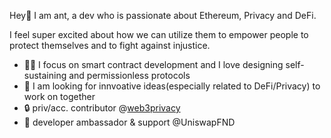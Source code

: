 
<!--
[![](https://raw.githubusercontent.com/0xdevant/0xdevant/master/profile-summary-card-output/dark/0-profile-details.svg)](https://github.com/vn7n24fzkq/github-profile-summary-cards)
[![](https://raw.githubusercontent.com/0xdevant/0xdevant/master/profile-summary-card-output/dark/1-repos-per-language.svg)](https://github.com/vn7n24fzkq/github-profile-summary-cards) [![](https://raw.githubusercontent.com/0xdevant/0xdevant/master/profile-summary-card-output/dark/2-most-commit-language.svg)](https://github.com/vn7n24fzkq/github-profile-summary-cards)
[![](https://raw.githubusercontent.com/0xdevant/0xdevant/master/profile-summary-card-output/dark/3-stats.svg)](https://github.com/vn7n24fzkq/github-profile-summary-cards) [![](https://raw.githubusercontent.com/0xdevant/0xdevant/master/profile-summary-card-output/dark/4-productive-time.svg)](https://github.com/vn7n24fzkq/github-profile-summary-cards)
-->

Hey👋 I am ant, a dev who is passionate about Ethereum, Privacy and DeFi. 

I feel super excited about how we can utilize them to empower people to protect themselves and to fight against injustice.
- 👨‍💻 I focus on smart contract development and I love designing self-sustaining and permissionless protocols
- 🤝 I am looking for innvoative ideas(especially related to DeFi/Privacy) to work on together
- 🔒 priv/acc. contributor @[web3privacy](https://github.com/web3privacy/web3privacy)
- 🦄 developer ambassador & support @UniswapFND

